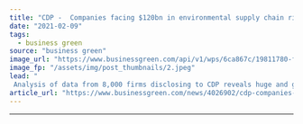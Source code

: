 ```yaml
---
title: "CDP -  Companies facing $120bn in environmental supply chain risks by 2026"
date: "2021-02-09"
tags: 
  - business green
source: "business green"
image_url: "https://www.businessgreen.com/api/v1/wps/6ca867c/19811780-f673-4c4c-b787-6d2c6f894c0b/3/storm-cloud-sydney-185x114.jpeg"
image_fp: "/assets/img/post_thumbnails/2.jpeg"
lead: "
 Analysis of data from 8,000 firms disclosing to CDP reveals huge and growing costs of inaction to address climate and environmental threats to corporate supply chains ..."
article_url: "https://www.businessgreen.com/news/4026902/cdp-companies-facing-usd120bn-environmental-supply-chain-risks-2026"
---
```


---
